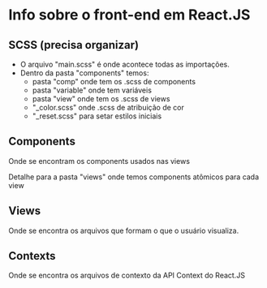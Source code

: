 # Info sobre o front-end em React.JS
## SCSS (precisa organizar)
* O arquivo "main.scss" é onde acontece todas as importações.
* Dentro da pasta "components" temos:
    * pasta "comp" onde tem os .scss de components
    * pasta "variable" onde tem variáveis
    * pasta "view" onde tem os .scss de views
    * "_color.scss" onde .scss de atribuição de cor
    * "_reset.scss" para setar estilos iniciais

## Components
Onde se encontram os components usados nas views

Detalhe para a pasta "views" onde temos components atômicos para cada view

## Views
Onde se encontra os arquivos que formam o que o usuário visualiza.

## Contexts
Onde se encontra os arquivos de contexto da API Context do React.JS